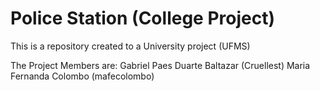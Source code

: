 # Police Station (College Project)
 This is a repository created to a University project (UFMS)

 The Project Members are:
 Gabriel Paes Duarte Baltazar (Cruellest)
 Maria Fernanda Colombo (mafecolombo)
